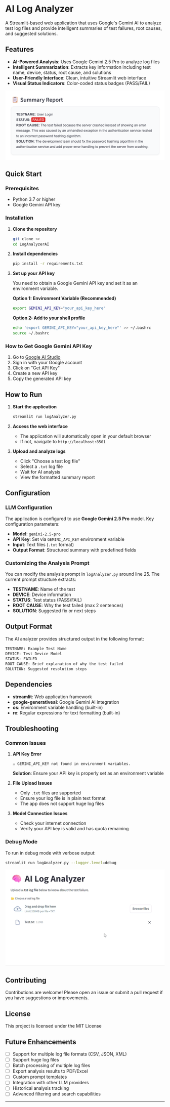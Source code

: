 # AI Log Analyzer

A Streamlit-based web application that uses Google's Gemini AI to analyze test log files and provide intelligent summaries of test failures, root causes, and suggested solutions.

## Features

- **AI-Powered Analysis**: Uses Google Gemini 2.5 Pro to analyze log files
- **Intelligent Summarization**: Extracts key information including test name, device, status, root cause, and solutions
- **User-Friendly Interface**: Clean, intuitive Streamlit web interface
- **Visual Status Indicators**: Color-coded status badges (PASS/FAIL)

![](Preview/image.png)
## Quick Start

### Prerequisites

- Python 3.7 or higher
- Google Gemini API key

### Installation

1. **Clone the repository**
   ```bash
   git clone <>
   cd LogAnalyzerAI
   ```

2. **Install dependencies**
   ```bash
   pip install -r requirements.txt
   ```

3. **Set up your API key**
   
   You need to obtain a Google Gemini API key and set it as an environment variable.
   
   **Option 1: Environment Variable (Recommended)**
   ```bash
   export GEMINI_API_KEY="your_api_key_here"
   ```
   
   **Option 2: Add to your shell profile**
   ```bash
   echo 'export GEMINI_API_KEY="your_api_key_here"' >> ~/.bashrc
   source ~/.bashrc
   ```

### How to Get Google Gemini API Key

1. Go to [Google AI Studio](https://aistudio.google.com/)
2. Sign in with your Google account
3. Click on "Get API Key" 
4. Create a new API key
5. Copy the generated API key

## How to Run

1. **Start the application**
   ```bash
   streamlit run logAnalyzer.py
   ```

2. **Access the web interface**
   - The application will automatically open in your default browser
   - If not, navigate to `http://localhost:8501`

3. **Upload and analyze logs**
   - Click "Choose a test log file" 
   - Select a `.txt` log file
   - Wait for AI analysis
   - View the formatted summary report

## Configuration

### LLM Configuration

The application is configured to use **Google Gemini 2.5 Pro** model. Key configuration parameters:

- **Model**: `gemini-2.5-pro`
- **API Key**: Set via `GEMINI_API_KEY` environment variable
- **Input**: Text files (`.txt` format)
- **Output Format**: Structured summary with predefined fields

### Customizing the Analysis Prompt

You can modify the analysis prompt in `logAnalyzer.py` around line 25. The current prompt structure extracts:

- **TESTNAME**: Name of the test
- **DEVICE**: Device information  
- **STATUS**: Test status (PASS/FAIL)
- **ROOT CAUSE**: Why the test failed (max 2 sentences)
- **SOLUTION**: Suggested fix or next steps

## Output Format

The AI analyzer provides structured output in the following format:

```
TESTNAME: Example Test Name
DEVICE: Test Device Model
STATUS: FAILED
ROOT CAUSE: Brief explanation of why the test failed
SOLUTION: Suggested resolution steps
```

## Dependencies

- **streamlit**: Web application framework
- **google-generativeai**: Google Gemini AI integration
- **os**: Environment variable handling (built-in)
- **re**: Regular expressions for text formatting (built-in)

## Troubleshooting

### Common Issues

1. **API Key Error**
   ```
   ⚠️ GEMINI_API_KEY not found in environment variables.
   ```
   **Solution**: Ensure your API key is properly set as an environment variable

2. **File Upload Issues**
   - Only `.txt` files are supported
   - Ensure your log file is in plain text format
   - The app does not support huge log files

3. **Model Connection Issues**
   - Check your internet connection
   - Verify your API key is valid and has quota remaining

### Debug Mode

To run in debug mode with verbose output:
```bash
streamlit run logAnalyzer.py --logger.level=debug
```

![](Preview/Recording%202025-10-28%20141956.gif)
## Contributing

Contributions are welcome! Please open an issue or submit a pull request if you have suggestions or improvements.
## License

This project is licensed under the MIT License

## Future Enhancements

- [ ] Support for multiple log file formats (CSV, JSON, XML)
- [ ] Support huge log files
- [ ] Batch processing of multiple log files
- [ ] Export analysis results to PDF/Excel
- [ ] Custom prompt templates
- [ ] Integration with other LLM providers
- [ ] Historical analysis tracking
- [ ] Advanced filtering and search capabilities

---
